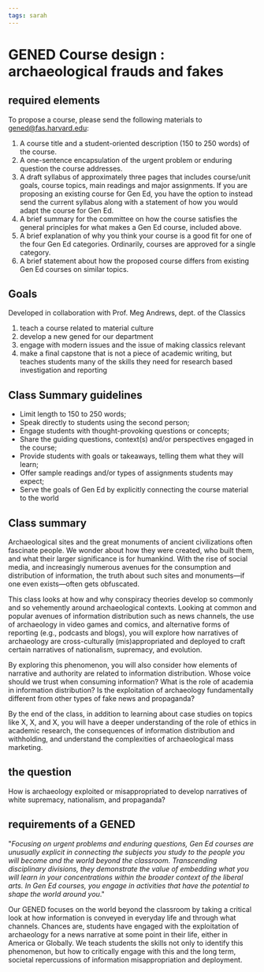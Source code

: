 ```yaml
---
tags: sarah
---
```


# GENED Course design : archaeological frauds and fakes 

## required elements
To propose a course, please send the following materials to gened@fas.harvard.edu:

1. A course title and a student-oriented description (150 to 250 words) of the course.
2. A one-sentence encapsulation of the urgent problem or enduring question the course addresses.
3. A draft syllabus of approximately three pages that includes course/unit goals, course topics, main readings and major assignments.  If you are proposing an existing course for Gen Ed, you have the option to instead send the current syllabus along with a statement of how you would adapt the course for Gen Ed.
4. A brief summary for the committee on how the course satisfies the general principles for what makes a Gen Ed course, included above.
5. A brief explanation of why you think your course is a good fit for one of the four Gen Ed categories. Ordinarily, courses are approved for a single category.
6. A brief statement about how the proposed course differs from existing Gen Ed courses on similar topics.

## Goals
Developed in collaboration with Prof. Meg Andrews, dept. of the Classics

1. teach a course related to material culture
2. develop a new gened for our department 
3. engage with modern issues and the issue of making classics relevant
4. make a final capstone that is not a piece of academic writing, but teaches students many of the skills they need for research based investigation and reporting 


## Class Summary guidelines
* Limit length to 150 to 250 words; 
* Speak directly to students using the second person; 
* Engage students with thought-provoking questions or concepts; 
* Share the guiding questions, context(s) and/or perspectives engaged in the course; 
* Provide students with goals or takeaways, telling them what they will learn; 
* Offer sample readings and/or types of assignments students may expect; 
*  Serve the goals of Gen Ed by explicitly connecting the course material to the world

## Class summary 
Archaeological sites and the great monuments of ancient civilizations often fascinate people. We wonder about how they were created, who built them, and what their larger significance is for humankind. With the rise of social media, and increasingly numerous avenues for the  consumption and distribution of information, the truth about such sites and monuments—if one even exists—often gets obfuscated. 

This class looks at how and why conspiracy theories develop so commonly and so vehemently  around archaeological contexts. Looking at common and popular avenues of information distribution such as news channels, the use of archaeology in video games and comics, and alternative forms of reporting (e.g., podcasts and blogs), you will explore how narratives of archaeology are cross-culturally (mis)appropriated and deployed to craft certain narratives of nationalism, supremacy, and evolution.
 
By exploring this phenomenon, you will also consider how elements of narrative and authority are related to information distribution. Whose voice should we trust when consuming information? What is the role of academia in information distribution? Is the exploitation of archaeology fundamentally different from other types of fake news and propaganda? 


By the end of the class, in addition to learning about case studies on topics like X, X, and X, you will have a deeper understanding of the role of ethics in academic research, the consequences of information distribution and withholding, and understand the complexities of archaeological mass marketing. 

## the question
How is archaeology exploited or misappropriated to develop narratives of white supremacy, nationalism, and propaganda?

## requirements of a GENED
"*Focusing on urgent problems and enduring questions, Gen Ed courses are unusually explicit in connecting the subjects you study to the people you will become and the world beyond the classroom. Transcending disciplinary divisions, they demonstrate the value of embedding what you will learn in your concentrations within the broader context of the liberal arts. In Gen Ed courses, you engage in activities that have the potential to shape the world around you*."

Our GENED focuses on the world beyond the classroom by taking a critical look at how information is conveyed in everyday life and through what channels. Chances are, students have engaged with the exploitation of archaeology for a news narrative at some point in their life, either in America or Globally. We teach students the skills not only to identify this phenomenon, but how to critically engage with this and the long term, societal repercussions of information misappropriation and deployment. 